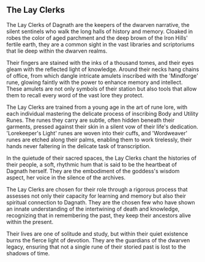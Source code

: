 ## The Lay Clerks

The Lay Clerks of Dagnath are the keepers of the dwarven narrative, the silent sentinels who walk the long halls of history and memory. Cloaked in robes the color of aged parchment and the deep brown of the Iron Hills' fertile earth, they are a common sight in the vast libraries and scriptoriums that lie deep within the dwarven realms.

Their fingers are stained with the inks of a thousand tomes, and their eyes gleam with the reflected light of knowledge. Around their necks hang chains of office, from which dangle intricate amulets inscribed with the 'Mindforge' rune, glowing faintly with the power to enhance memory and intellect. These amulets are not only symbols of their station but also tools that allow them to recall every word of the vast lore they protect.

The Lay Clerks are trained from a young age in the art of rune lore, with each individual mastering the delicate process of inscribing Body and Utility Runes. The runes they carry are subtle, often hidden beneath their garments, pressed against their skin in a silent vow of their life's dedication. 'Lorekeeper's Light' runes are woven into their cuffs, and 'Wordweaver' runes are etched along their palms, enabling them to work tirelessly, their hands never faltering in the delicate task of transcription.

In the quietude of their sacred spaces, the Lay Clerks chant the histories of their people, a soft, rhythmic hum that is said to be the heartbeat of Dagnath herself. They are the embodiment of the goddess's wisdom aspect, her voice in the silence of the archives.

The Lay Clerks are chosen for their role through a rigorous process that assesses not only their capacity for learning and memory but also their spiritual connection to Dagnath. They are the chosen few who have shown an innate understanding of the intertwining of death and knowledge, recognizing that in remembering the past, they keep their ancestors alive within the present.

Their lives are one of solitude and study, but within their quiet existence burns the fierce light of devotion. They are the guardians of the dwarven legacy, ensuring that not a single rune of their storied past is lost to the shadows of time.

